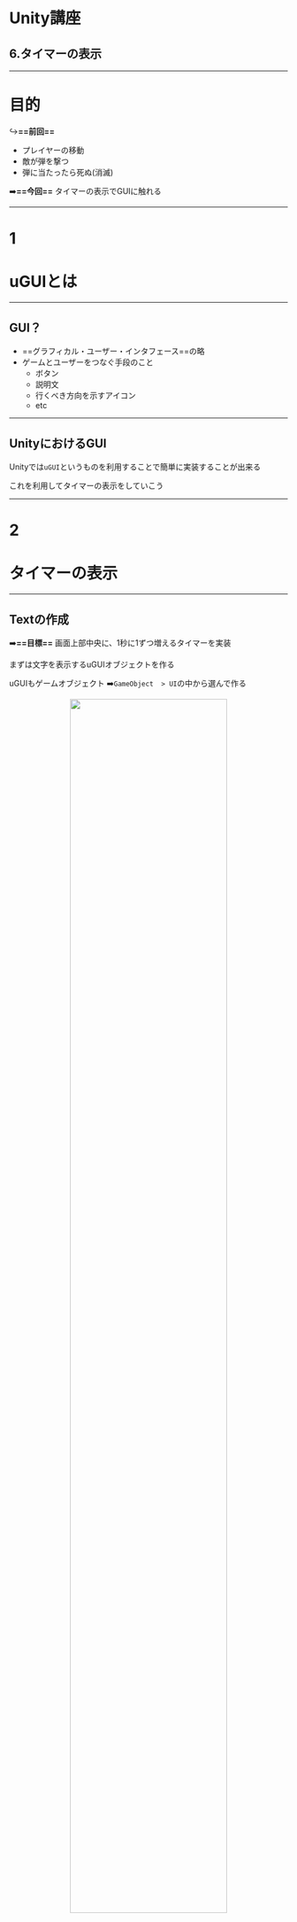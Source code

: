 <!-- $theme: gaia -->
<style>
.center{
 text-align: center;
}
</style>

<!-- template: gaia -->

# Unity講座
## 6.タイマーの表示

----
<!-- page_number: true -->
<!-- template: default -->
# 目的

:arrow_right_hook:**==前回==**
- プレイヤーの移動
- 敵が弾を撃つ
- 弾に当たったら死ぬ(消滅)

:arrow_right:**==今回==**
タイマーの表示でGUIに触れる

----
# 1
# uGUIとは
----

## GUI？

- ==グラフィカル・ユーザー・インタフェース==の略
- ゲームとユーザーをつなぐ手段のこと
	- ボタン
	- 説明文
	- 行くべき方向を示すアイコン
	- etc

----

## UnityにおけるGUI

Unityでは`uGUI`というものを利用することで簡単に実装することが出来る

これを利用してタイマーの表示をしていこう

----
# 2
# タイマーの表示
----
## Textの作成
:arrow_right:**==目標==**
画面上部中央に、1秒に1ずつ増えるタイマーを実装

まずは文字を表示するuGUIオブジェクトを作る

uGUIもゲームオブジェクト
:arrow_right:`GameObject  > UI`の中から選んで作る

<div class="center">
<img style="width:75%" src="../Images/6/CreateuGUIText.png">
</div>

----

## Textの作成
以下の3つのGameObjectがHierarchy上に追加される

- Canvas
    - Text
- EventSystem

----

## Canvas

- uGUIを描くための画面全体に広がるキャンバス  
- これがないとuGUIオブジェクトは描画されない
- ==すべてのuGUIオブジェクトはCanvas下に配置==
	- uGUIオブジェクトは`RectTransform`という`Transform`をGUI向けに特化させたコンポーネントを持つため
- Canvasは==複数設置できる==

----
## Text

- Canvas上に文字を表示するコンポーネント
- 文字の内容やフォントサイズ、文字色の変更などが出来る

:arrow_right:実際にテキストを変更してみよう

----
## EventSystem

- ユーザーとuGUIオブジェクトをつなぐ仲介役
- ゲーム中、ボタンのクリックなどのを受け取り、uGUIオブジェクトを操作する
	- 「Inputクラスから情報をuGUIオブジェクトに与える」といったようなことをする必要はない

----
## タイマーの実装

まずは作ったTextにプログラムをくっつける

----

### コンポーネントの取得

:arrow_right_hook:**==今まで==** 
Transformコンポーネントへのアクセス`gameObject.transform....`

これはTransformがすべてのGameObjectにくっついているから出来た

:arrow_right:**==Tarsnform以外==** 
`GetComponent<T>()`関数を使って取得する必要

----
### コンポーネントの取得

**==<例>==** `Rigidbody2D`コンポーネントの取得

```CSharp
    Rigidbody2D rectTransformComponent = 
    	gameObject.GetComponent<Rigidbody2D> ();
```

`<>`の中に欲しいコンポーネントの種類を書くと、
その前に書いたGameObjectにくっついているコンポーネントが返ってくる

----
### Textコンポーネントの取得

最初のままだとuGUIを使えない
:arrow_right:プログラムでこれからuGUIを使うことを明示

冒頭に以下の一行を追加する

```CSharp
    using UnityEngine.UI;
```

----
### Textコンポーネントの取得
それでは、Textコンポーネントを取得してみよう

```CSharp
using UnityEngine;
using UnityEngine.UI;

public class Timer : MonoBehaviour {
	Text textComponent;
	void Start (){
		textComponent = GetComponent<Text> ();
	}
}
```

:collision:**==注意==**
ゲームが始まってからコンポーネントを取得する
`Start()`あるいは`Update()`内で呼ぶ

----
### タイマーの実装

Timeクラスを使って1秒に1カウントする

```C
float timer = 0;
void Update () {
    timer += 1f * Time.deltaTime;
}
```

----
### タイマーの実装

この値をTextコンポーネントに適用させる  

:collision:**==注意==** 
`float`を`string`に代入することはできない  
:arrow_right:ToString()関数を使うことで文字列型に変換

**==<例>==**`ToString()`関数の使用例

```CS
    string s = (1.14f).ToString();
```
----
### タイマーの実装

更に、タイマーを整数表示にするため、
`ToString()`関数を使ってケタ数の指定をする

```CSharp
    string a = (1.14f).ToString("F0");
    string b = (1.14f).ToString("F1");
```

----
### タイマーの実装

整数にした時間をTextコンポーネントに適用する
Textコンポーネントの文字情報を持つ変数は`text`


```C
float timer = 0;
Text textComponent;
void Start (){
	textComponent = this.GetComponent<Text> ();
}
void Update () {
	timer += 1f * Time.deltaTime;
	textComponent.text = timer.ToString("F0");
}
```

これで1秒ずつ値が増えていくタイマーの表示をすることができた

----

# 3
# RectTransformの基本
----

### Anchor(アンカー)の基本

Textを作っただけだと、位置が不適切  
:arrow_right:Transformと同じように、位置の調整

<div class="center">
<img style="width:100%" src="../Images/6/AdjustTextPosition.png">
</div>

----
### Anchor(アンカー)の基本

:thumbsdown:**==問題点==**
Gameビューのウィンドウサイズを変更
:arrow_right:テキストの位置が不安定 

:thumbsup:**==解決策==**
RectTransformの持つ`Anchor`(アンカー)
:arrow_right:座標の基準を決める

----
### Anchor(アンカー)の基本

RectTransformコンポーネントの左上
<div class="center">
<img style="width:15%" src="../Images/6/DefaultAnchor.png">
</div>

:arrow_right:RectTransformの持つ **座標の基準点は中央** であることを表す

**==<例>==** 試しに座標を`(0, 0)`にしてみよう

タイマーの表示を画面上部で固定させたい
:arrow_right:`Anchor`を変えてあげる 

----
### Anchor(アンカー)の基本
Anchor表示の部分をクリック
<div class="center">
<img style="width:40%" src="../Images/6/AnchorPresets.png">
</div>

----
### Anchor(アンカー)の基本
今回タイマーは上部中央に設置したい
:arrow_right:真ん中上段のAnchorを選ぶ

<div class="center">
<img style="width:50%" src="../Images/6/TopCenterAnchor.png">
</div>

----
### Anchor(アンカー)の基本

この状態で表示したい位置にTextを移動させよう  
:arrow_right:常に画面上部中央に表示されるように


----
<!-- template: default -->
# まとめ

- uGUI
	- uGUIはCanvas上で描かれる
	- uGUIもGameObjectの一種
	- Transformの代わりにRectTransformを持つ
	- uGUIの座標の基準はAnchor
- コンポーネントの取得は`GetComponent<>()`

----
<!-- template: gaia -->
<!-- page_number: false -->

# やってみよう！
###### 分からないことがあったら周囲の先輩に聞いてみよう






